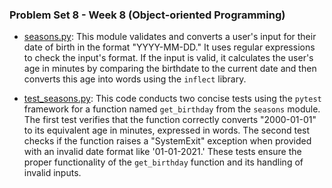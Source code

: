 ### Problem Set 8 - Week 8 (Object-oriented Programming)

- [seasons.py](./seasons/seasons.py):  This module validates and converts a user's input for their date of birth in the format "YYYY-MM-DD." It uses regular expressions to check the input's format. If the input is valid, it calculates the user's age in minutes by comparing the birthdate to the current date and then converts this age into words using the `inflect` library.
  
- [test_seasons.py](./seasons/test_seasons.py):  This code conducts two concise tests using the `pytest` framework for a function named `get_birthday` from the `seasons` module. The first test verifies that the function correctly converts "2000-01-01" to its equivalent age in minutes, expressed in words. The second test checks if the function raises a "SystemExit" exception when provided with an invalid date format like '01-01-2021.' These tests ensure the proper functionality of the `get_birthday` function and its handling of invalid inputs.
